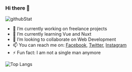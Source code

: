 ### Hi there 👋

![githubStat](https://github-readme-stats.vercel.app/api?username=dekathomas&show_icons=true&theme=merko)

- 🔭 I’m currently working on freelance projects
- 🌱 I’m currently learning Vue and Nuxt
- 👯 I’m looking to collaborate on Web Development
- 📫 You can reach me on: [Facebook](https://www.facebook.com/profile.php?id=100002959924143), [Twitter](https://twitter.com/deka_thomas), [Instagram](https://www.instagram.com/deka_thomas/)
- ⚡ Fun fact: I am not a single man anymore

![Top Langs](https://github-readme-stats.vercel.app/api/top-langs/?username=dekathomas&layout=compact)
